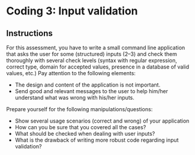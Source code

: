 # Coding 3: Input validation

## Instructions

For this assessment, you have to write a small command line application that asks the user for some
(structured) inputs (2–3) and check them thoroughly with several check levels (syntax with regular
expression, correct type, domain for accepted values, presence in a database of valid values, etc.)
Pay attention to the following elements:
* The design and content of the application is not important.
* Send good and relevant messages to the user to help him/her understand what was wrong with his/her inputs.

Prepare yourself for the following manipulations/questions:
* Show several usage scenarios (correct and wrong) of your application
* How can you be sure that you covered all the cases?
* What should be checked when dealing with user inputs?
* What is the drawback of writing more robust code regarding input validation?